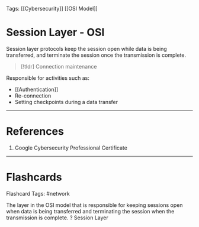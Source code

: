 Tags: [[Cybersecurity]] [[OSI Model]]
# Session Layer - OSI

Session layer protocols keep the session open while data is being transferred, and terminate the session once the transmission is complete.

> [!tldr] 
> Connection maintenance

Responsible for activities such as:
- [[Authentication]]
- Re-connection
- Setting checkpoints during a data transfer

---
# References

1. Google Cybersecurity Professional Certificate

---
# Flashcards

Flashcard Tags: #network 

The layer in the OSI model that is responsible for keeping sessions open when data is being transferred and terminating the session when the transmission is complete.
?
Session Layer
<!--SR:!2024-05-04,4,270-->